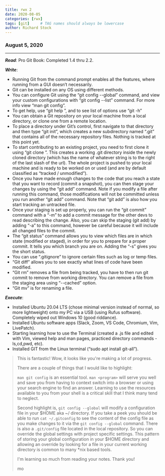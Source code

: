 ```yaml
---
title: rwx 2
date: 2020-08-05
categories: [rwx]
tags: [git]     # TAG names should always be lowercase
author: Richard Stock
---
```


### August 5, 2020
---

***Read***:  Pro Git Book:  Completed 1.4 thru 2.2.

***Write***:  

- Running Git from the command prompt enables all the features, where running from a GUI doesn’t necessarily.
- Git can be installed on any OS using different methods.
- You can configure Git using the “git config --global” command, and view your custom configurations with “git config --list” command.  For more info view “man git config”.
- To get help, use “git help <verb>”, and to see list of options use “git <verb> -h”
- You can obtain a Git repository on your local machine from a local directory, or clone one from a remote location.
- To place a directory under Git’s control, first navigate to that directory and then type “git init”, which creates a new subdirectory named “.git” that contains all of the necessary repository files.  Nothing is tracked at this point yet.
- To start contributing to an existing project, you need to first clone it using “git clone <url>”.  This creates a working .git directory inside the newly cloned directory (which has the name of whatever string is to the right of the last slash of the url).  The whole project is pushed to your local machine and is ready to be worked on or used (and are by default classified as “tracked / unmodified”).
- Once you have made enough changes to the code that you reach a state that you want to record (commit a snapshot), you can then stage your changes by using the “git add” command.  Note if you modify a file after running this command, those modifications will not be committed unless you run another “git add” command.  Note that “git add” is also how you start tracking an untracked file. 
- Once your staging is set up properly, you can run the “git commit” command with a “-m” to add a commit message for the other devs to read describing the change.  Also, you can skip the staging (git add) by adding “-a” to this command, however be careful because it will include all changed files to the commit.
- The “git status” command allows you to view which files are in which state (modified or staged), in order for you to prepare for a proper commit.  It tells you which branch you are on.  Adding the “-s” gives you the short status.
- You can use “.gitignore” to ignore certain files such as log or temp files.
- “Git diff” allows you to see exactly what lines of code have been modified.
- “Git rm” removes a file from being tracked, you have to then run git commit to remove from working directory.  You can remove a file from the staging area using “--cached” option.
- “Git mv” is for renaming a file.

***Execute***:  

- Installed Ubuntu 20.04 LTS (chose minimal version instead of normal, so more lightweight) onto my PC via a USB (using Rufus software).  Completely wiped out Windows 10 (good riddance). 
- Installed Ubuntu software apps (Slack, Zoom, VS Code, Chromium, Vim, LivePatch).
- Starting learning how to use the Terminal (created a .js file and edited with Vim, viewed help and man pages, practiced directory commands - ls,cd,pwd, etc).
- Installed GIT from the Linux terminal (“sudo apt install git-all”).

> This is fantastic! Wow, it looks like you're making a lot of progress.
>
> There are a couple of things that I would like to highlight:
>
> `man git config` is an essential tool. `man <program>` will serve you well and save you from having to context switch into a browser or using your search engine to find an answer. Learning to use the resources available to you from your shell is a critical skill that I think many tend to neglect.
>
> Second highlight is, `git config --global` will modify a configuration file in your $HOME aka ~/ directory. If you take a peek you should be able to run `cat ~/.gitconfig` to see the content of the config file as you make changes to it via the `git config --global` command. There is also a `.git/config` file located in the local repository. So you can override the global settings with project specific settings. This pattern of storing your global configuration in your $HOME directory and allowing an override by looking for a file in your current working directory is common to many *nix based tools.
>
> I'm learning so much from reading your notes. Thank you!
>
> mo